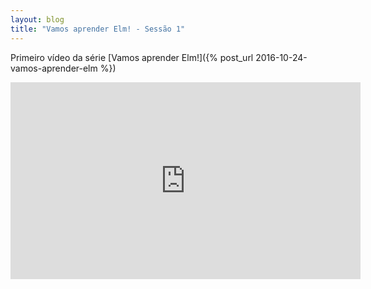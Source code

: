 ```yaml
---
layout: blog
title: "Vamos aprender Elm! - Sessão 1"
---
```


Primeiro vídeo da série [Vamos aprender Elm!]({% post_url 2016-10-24-vamos-aprender-elm %})

<iframe width="560" height="315" src="https://www.youtube.com/embed/dPdmwONp7XE" frameborder="0" allowfullscreen></iframe>